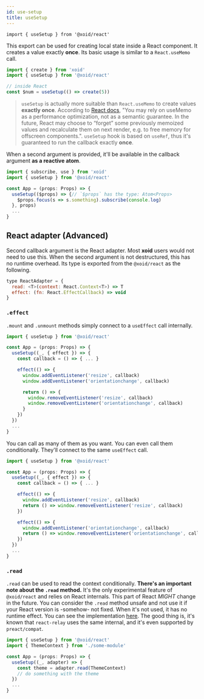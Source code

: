 ```yaml
---
id: use-setup
title: useSetup
---
```


`import { useSetup } from '@xoid/react'`

This export can be used for creating local state inside a React component. It creates a value exactly **once**. Its basic usage is similar to a `React.useMemo` call. 

```js
import { create } from 'xoid'
import { useSetup } from '@xoid/react'

// inside React
const $num = useSetup(() => create(5))
```

> `useSetup` is actually more suitable than `React.useMemo` to create values **exactly once**. According to [React docs](https://reactjs.org/docs/hooks-faq.html#how-to-create-expensive-objects-lazily), "You may rely on useMemo as a performance optimization, not as a semantic guarantee. In the future, React may choose to “forget” some previously memoized values and recalculate them on next render, e.g. to free memory for offscreen components.". `useSetup` hook is based on `useRef`, thus it's guaranteed to run the callback exactly **once**.

When a second argument is provided, it'll be available in the callback argument **as a reactive atom**.

```js
import { subscribe, use } from 'xoid'
import { useSetup } from '@xoid/react'

const App = (props: Props) => {
  useSetup(($props) => {// `$props` has the type: Atom<Props>
    $props.focus(s => s.something).subscribe(console.log)
  }, props)
  ...
}
```

## React adapter (Advanced)

Second callback argument is the React adapter. Most **xoid** users would not need to use this. When the second argument is not destructured, this has no runtime overhead. Its type is exported from the `@xoid/react` as the following.

```js
type ReactAdapter = {
  read: <T>(context: React.Context<T>) => T
  effect: (fn: React.EffectCallback) => void
}
```

### `.effect`

`.mount` and `.unmount` methods simply connect to a `useEffect` call internally. 

```js
import { useSetup } from '@xoid/react'

const App = (props: Props) => {
  useSetup((_, { effect }) => {
    const callback = () => { ... }

    effect(() => {
      window.addEventListener('resize', callback)
      window.addEventListener('orientationchange', callback)

      return () => {
        window.removeEventListener('resize', callback)
        window.removeEventListener('orientationchange', callback)
      }
    })
  })
  ...
}
```

You can call as many of them as you want. You can even call them conditionally. They'll connect to the same `useEffect` call. 

```js
import { useSetup } from '@xoid/react'

const App = (props: Props) => {
  useSetup((_, { effect }) => {
    const callback = () => { ... }

    effect(() => {
      window.addEventListener('resize', callback)
      return () => window.removeEventListener('resize', callback)
    })

    effect(() => {
      window.addEventListener('orientationchange', callback)
      return () => window.removeEventListener('orientationchange', callback)
    })
  })
  ...
}
```

### `.read`

`.read` can be used to read the context conditionally. **There's an important note about the `.read` method.** It's the only experimental feature of `@xoid/react` and relies on React internals. This part of React *MIGHT* change in the future. You can consider the `.read` method unsafe and not use it if your React version is -somehow- not fixed. When it's not used, it has no runtime effect. You can see the implementation [here](https://github.com/onurkerimov/xoid/tree/master/packages/react/src/index.tsx). The good thing is, it's known that `react-relay` uses the same internal, and it's even supported by `preact/compat`.

```js
import { useSetup } from '@xoid/react'
import { ThemeContext } from './some-module'

const App = (props: Props) => {
  useSetup((_, adapter) => {
    const theme = adapter.read(ThemeContext)
    // do something with the theme
  })
  ...
}
```
